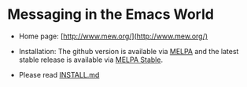 # Messaging in the Emacs World

- Home page: [http://www.mew.org/](http://www.mew.org/)

- Installation: The github version is available via [MELPA](http://melpa.milkbox.net/) and the latest stable release is available via [MELPA Stable](http://melpa-stable.milkbox.net).

- Please read [INSTALL.md](INSTALL.md)
